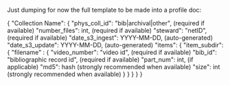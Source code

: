 Just dumping for now the full template to be made into a profile doc:


{
    "Collection Name": {
        "phys_coll_id": "bib|archival|other", (required if available)
        "number_files": int, (required if available)
        "steward": "netID", (required if available)
        "date_s3_ingest": YYYY-MM-DD, (auto-generated)
        "date_s3_update": YYYY-MM-DD, (auto-generated)
        "items": {
            "item_subdir": {
                "filename" : {
                    "video_number": "video id", (required if available)
                    "bib_id": "bibliographic record id", (required if available)
                    "part_num": int, (if applicable)
                    "md5": hash (strongly recommended when available)
                    "size": int (strongly recommended when available)
                    }
            }
        }
    }
}
